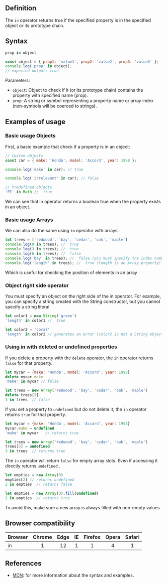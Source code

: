 ## Definition

The `in` operator returns true if the specified property is in the specified object or its prototype chain.

## Syntax

```js
prop in object

const object = { prop1: 'value1', prop2: 'value2', prop3: 'value3' };
console.log('prop' in object);
// expected output: true
```

Parameters:
- `object`: Object to check if it (or its prototype chain) contains the property with specified name (prop).
- `prop`: A string or symbol representing a property name or array index (non-symbols will be coerced to strings).

## Examples of usage

###  Basic usage Objects

First, a basic example that check if a property is in an object:

```js
// Custom objects
const car = { make: 'Honda', model: 'Accord', year: 1998 };

console.log('make' in car); // true

console.log('irrelevant' in car); // false

// Predefined objects
'PI' in Math //  true
```

We can see that in operator returns a boolean true when the property exists in an object.

### Basic usage Arrays

We can also do the same using `in` operator with arrays:

```js
let trees = ['redwood', 'bay', 'cedar', 'oak', 'maple']
console.log(0 in trees); //  true
console.log(3 in trees); //  true
console.log(6 in trees); //  false
console.log('bay' in trees); //  false (you must specify the index number, not the value at that index)
console.log('length' in trees); //  true (length is an Array property)
```

Which is useful for checking the position of elements in an array

### Object right side operator

You must specify an object on the right side of the in operator.
For example, you can specify a string created with the String constructor, but you cannot specify a string literal.

```js
let color1 = new String('green')
'length' in color1 //  true

let color2 = 'coral'
'length' in color2 // generates an error (color2 is not a String object)
```

### Using in with deleted or undefined properties

If you delete a property with the `delete` operator, the `in` operator returns `false` for that property.

```js
let mycar = {make: 'Honda', model: 'Accord', year: 1998}
delete mycar.make
'make' in mycar // false

let trees = new Array('redwood', 'bay', 'cedar', 'oak', 'maple')
delete trees[3]
3 in trees  // false
```

If you set a property to `undefined` but do not delete it, the `in` operator returns `true` for that property.

```js
let mycar = {make: 'Honda', model: 'Accord', year: 1998}
mycar.make = undefined
'make' in mycar   // returns true

let trees = new Array('redwood', 'bay', 'cedar', 'oak', 'maple')
trees[3] = undefined
3 in trees  // returns true
```

The `in` operator will return `false` for empty array slots. Even if accessing it directly returns `undefined` .

```js
let empties = new Array(3)
empties[2] // returns undefined
2 in empties  // returns false

let empties = new Array(3).fill(undefined)
2 in empties  // returns true
```
To avoid this, make sure a new array is always filled with non-empty values

## Browser compatibility

| Browser | Chrome | Edge | IE | Firefox | Opera | Safari |
|:--------|:------:|:----:|:--:|:-------:|:-----:|:------:|
| in      | 1      | 12   | 1  | 1       | 4     | 1      |

## References

- [MDN](https://developer.mozilla.org/en-US/docs/Web/JavaScript/Reference/Operators/in): for more information about the syntax and examples.
